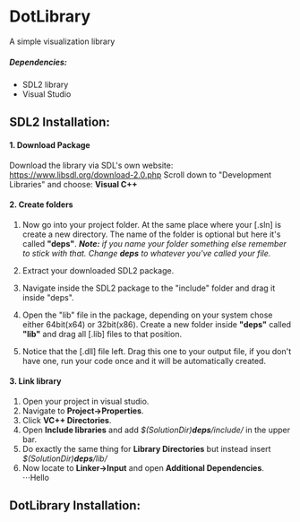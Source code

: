 # DotLibrary
A simple visualization library

##### Dependencies:
* SDL2 library
* Visual Studio

## SDL2 Installation:
#### 1. Download Package
Download the library via SDL's own website:
https://www.libsdl.org/download-2.0.php
Scroll down to "Development Libraries" and choose: 
**Visual C++**

#### 2. Create folders
1. Now go into your project folder. At the same place where your [.sln] is create a new directory.
The name of the folder is optional but here it's called **"deps"**. _**Note:** if you name your folder something else remember to stick with that. Change **deps** to whatever you've called your file._

2. Extract your downloaded SDL2 package.
3. Navigate inside the SDL2 package to the "include" folder and drag it inside "deps".
4. Open the "lib" file in the package, depending on your system chose either 64bit(x64) or 32bit(x86).
Create a new folder inside **"deps"** called **"lib"** and drag all [.lib] files to that position.
5. Notice that the [.dll] file left. Drag this one to your output file, if you don't have one, run your code once and it will be automatically created.

#### 3. Link library
1. Open your project in visual studio. 
2. Navigate to **Project->Properties**. 
3. Click **VC++ Directories**. 
4. Open **Include libraries** and add _$(SolutionDir)**deps**/include/_ in the upper bar. 
5. Do exactly the same thing for **Library Directories** but instead insert _$(SolutionDir)**deps**/lib/_
6. Now locate to **Linker->Input** and open **Additional Dependencies**. 
⋅⋅⋅Hello
## DotLibrary Installation:
